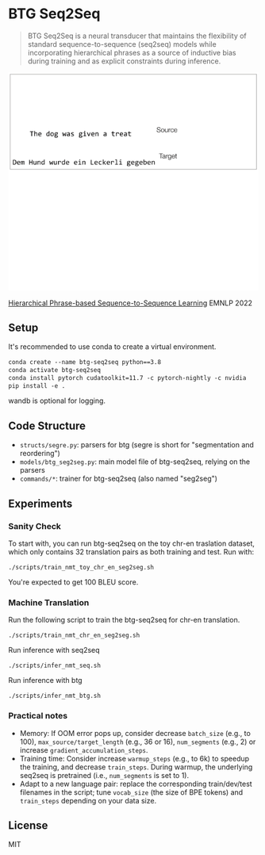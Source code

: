 # BTG Seq2Seq

> BTG Seq2Seq is a neural transducer that maintains the flexibility of standard sequence-to-sequence (seq2seq) models while incorporating hierarchical phrases as a source of inductive bias during training and as explicit constraints during inference. 

![](misc/btg.gif)

[Hierarchical Phrase-based Sequence-to-Sequence Learning](https://arxiv.org/abs/2211.07906)
EMNLP 2022


## Setup

It's recommended to use conda to create a virtual environment.

    conda create --name btg-seq2seq python==3.8
    conda activate btg-seq2seq
    conda install pytorch cudatoolkit=11.7 -c pytorch-nightly -c nvidia
    pip install -e .

wandb is optional for logging.

## Code Structure

* `structs/segre.py`: parsers for btg (segre is short for "segmentation and reordering")
* `models/btg_seg2seg.py`: main model file of btg-seq2seq, relying on the parsers
* `commands/*`: trainer for btg-seq2seq (also named "seg2seg")

## Experiments

### Sanity Check 

To start with, you can run btg-seq2seq on the toy chr-en traslation dataset, which only contains 32 translation pairs as both training and test.
Run with:

```
./scripts/train_nmt_toy_chr_en_seg2seg.sh
```

You're expected to get 100 BLEU score.

### Machine Translation

Run the following script to train the btg-seq2seq for chr-en translation.

```
./scripts/train_nmt_chr_en_seg2seg.sh
```

Run inference with seq2seq

```
./scripts/infer_nmt_seq.sh
```

Run inference with btg

```
./scripts/infer_nmt_btg.sh
```

### Practical notes

* Memory: If OOM error pops up, consider decrease `batch_size` (e.g., to 100), `max_source/target_length` (e.g., 36 or 16), `num_segments` (e.g., 2) or increase `gradient_accumulation_steps`. 
* Training time: Consider increase `warmup_steps` (e.g., to 6k) to speedup the training, and decrease `train_steps`. During warmup, the underlying seq2seq is pretrained (i.e., `num_segments` is set to 1).
* Adapt to a new language pair: replace the corresponding train/dev/test filenames in the script; tune `vocab_size` (the size of BPE tokens) and `train_steps` depending on your data size. 

## License
MIT
